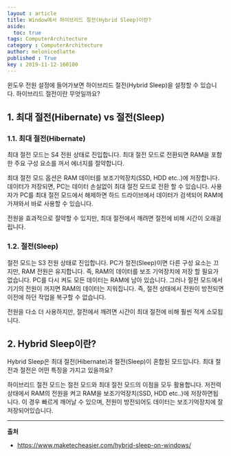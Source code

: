 ```yaml
---
layout : article
title: Window에서 하이브리드 절전(Hybrid Sleep)이란?
aside:
  toc: true
tags: ComputerArchitecture
category : ComputerArchitecture
author: melonicedlatte
published : True
key : 2019-11-12-160100
--- 
```


윈도우 전원 설정에 들어가보면 하이브리드 절전(Hybrid Sleep)을 설정할 수 있습니다. 하이브리드 절전이란 무엇일까요? 

## 1. 최대 절전(Hibernate) vs 절전(Sleep)

### 1.1. 최대 절전(Hibernate)

최대 절전 모드는 S4 전원 상태로 진입합니다. 최대 절전 모드로 전환되면 RAM을 포함한 주요 구성 요소를 꺼서 에너지를 절약합니다. 

최대 절전 모드 옵션은 RAM 데이터를 보조기억장치(SSD, HDD etc..)에 저장합니다. 데이터가 저장되면, PC는 데이터 손실없이 최대 절전 모드로 전환 할 수 있습니다. 사용자가 PC를 최대 절전 모드에서 해제하면 하드 드라이브에서 데이터가 검색되어 RAM에 가져와서 바로 사용할 수 있습니다.

전원을 효과적으로 절약할 수 있지만, 최대 절전에서 깨려면 절전에 비해 시간이 오래걸립니다.

### 1.2. 절전(Sleep)

절전 모드는 S3 전원 상태로 진입합니다. PC가 절전(Sleep)이면 다른 구성 요소는 끄지만, RAM 전원은 유지합니다. 즉, RAM의 데이터를 보조 기억장치에 저장 할 필요가 없습니다. PC를 다시 켜도 모든 데이터는 RAM에 남아 있습니다. 그러나 절전 모드에서 기기의 전원이 꺼지면 RAM의 데이터는 지워집니다. 즉, 절전 상태에서 전원이 방전되면 이전에 하던 작업을 복구할 수 없습니다.

전원을 다소 더 사용하지만, 절전에서 깨려면 시간이 최대 절전에 비해 훨씬 적게 소모됩니다.


## 2. Hybrid Sleep이란?

Hybrid Sleep은 최대 절전(Hibernate)과 절전(Sleep)이 혼합된 모드입니다. 최대 절전과 절전은 어떤 특징을 가지고 있을까요?

하이브리드 절전 모드는 절전 모드와 최대 절전 모드의 이점을 모두 활용합니다. 저전력 상태에서 RAM의 전원을 켜고 RAM을 보조기억장치(SSD, HDD etc..)에 저장하면됩니다. 이 경우 빠르게 깨어날 수 있으며, 전원이 방전되어도 데이터는 보조기억장치에 잘 저장되어있습니다.

---

**출처** 

- https://www.maketecheasier.com/hybrid-sleep-on-windows/
